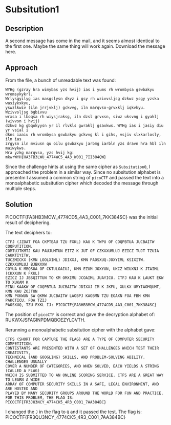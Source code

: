 # Subsitution1

## Description

A second message has come in the mail, and it seems almost identical to the first one. Maybe the same thing will work again.
Download the message here.

## Approach
From the file, a bunch of unreadable text was found:
```
WYHg (gzray hra wimybas yzs hvij) ias i yums rh wrombysa gswbakyu wromsykykrl. 
Wrlysgyilyg ias masgslysn dkyz i gsy rh wzivvsljsg dzkwz ysgy yzska wasiykxkyu, 
yswzlkwiv (iln jrrjvklj) gckvvg, iln marqvso-grvxklj iqkvkyu. Wzivvsljsg bgbivvu 
wrxsa i lboqsa rh wiysjraksg, iln dzsl grvxsn, siwz uksvng i gyaklj (wivvsn i hvij) 
dzkwz kg gbqokyysn yr il rlvkls gwraklj gsaxkws. WYHg ias i jasiy diu yr vsial i 
dkns iaaiu rh wrombysa gswbakyu gckvvg kl i gihs, vsjiv slxkarlosly, iln ias 
zrgysn iln mviusn qu oilu gswbakyu jarbmg iarbln yzs dravn hra hbl iln maiwykws.
Hra yzkg marqvso, yzs hvij kg: mkwrWYH{HA3FB3LWU_4774WC5_4A3_W001_7II384QW}
```

Since the challenge hints at using the same cipher as `Subsitution0`, I approached the problem in a similar way.
Since no subsitution alphabet is presentm I assumed a common string of `picoCTF` and passed the text into a monoalphabetic subsitution cipher which decoded the message through multiple steps.

## Solution
PICOCTF{FA3HB3MCW_4774CD5_4A3_C001_7KK384SC} was the initial result of deciphering.

The text deciphers to:
```
CTFJ (JZOAT FOA CKPTBAU TZU FXKL) KAU K TWPU OF COQPBTUA JUCBAITW COQPUTITIOM. 
COMTUJTKMTJ KAU PAUJUMTUN EITZ K JUT OF CZKXXUMLUJ EZICZ TUJT TZUIA CAUKTIYITW,
TUCZMICKX (KMN LOOLXIML) JDIXXJ, KMN PAOSXUQ-JOXYIML KSIXITW. CZKXXUMLUJ BJBKXXW 
COYUA K MBQSUA OF CKTULOAIUJ, KMN EZUM JOXYUN, UKCZ WIUXNJ K JTAIML (CKXXUN K FXKL)
EZICZ IJ JBSQITTUN TO KM OMXIMU JCOAIML JUAYICU. CTFJ KAU K LAUKT EKW TO XUKAM K 
EINU KAAKW OF COQPBTUA JUCBAITW JDIXXJ IM K JKFU, XULKX UMYIAOMQUMT, KMN KAU ZOJTUN
KMN PXKWUN SW QKMW JUCBAITW LAOBPJ KAOBMN TZU EOAXN FOA FBM KMN PAKCTICU. FOA TZIJ 
PAOSXUQ, TZU FXKL IJ: PICOCTF{FA3HB3MCW_4774CD5_4A3_C001_7KK384SC}
```

The position of `picoCTF` is correct and gave the decryption alphabet of: RUKWXJSFAGINPDMQBOEZYLCVTH.

Rerunning a monoalphabetic subsitution cipher with the alphabet gave: 
```
CTFS (SHORT FOR CAPTURE THE FLAG) ARE A TYPE OF COMPUTER SECURITY COMPETITION. 
CONTESTANTS ARE PRESENTED WITH A SET OF CHALLENGES WHICH TEST THEIR CREATIVITY,
TECHNICAL (AND GOOGLING) SKILLS, AND PROBLEM-SOLVING ABILITY. CHALLENGES USUALLY
COVER A NUMBER OF CATEGORIES, AND WHEN SOLVED, EACH YIELDS A STRING (CALLED A FLAG)
WHICH IS SUBMITTED TO AN ONLINE SCORING SERVICE. CTFS ARE A GREAT WAY TO LEARN A WIDE
ARRAY OF COMPUTER SECURITY SKILLS IN A SAFE, LEGAL ENVIRONMENT, AND ARE HOSTED AND 
PLAYED BY MANY SECURITY GROUPS AROUND THE WORLD FOR FUN AND PRACTICE. 
FOR THIS PROBLEM, THE FLAG IS: PICOCTF{FR3JU3NCY_4774CK5_4R3_C001_7AA384BC}
```


I changed the `J` in the flag to `Q` and it passed the test. The flag is: PICOCTF{FR3QU3NCY_4774CK5_4R3_C001_7AA384BC}



